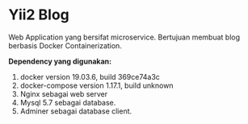 <h1>Yii2 Blog</h1>

Web Application yang bersifat microservice. 
Bertujuan membuat blog berbasis Docker Containerization.

<strong>Dependency yang digunakan:</strong>
1. docker version 19.03.6, build 369ce74a3c
2. docker-compose version 1.17.1, build unknown
3. Nginx sebagai web server
4. Mysql 5.7 sebagai database.
5. Adminer sebagai database client. 

